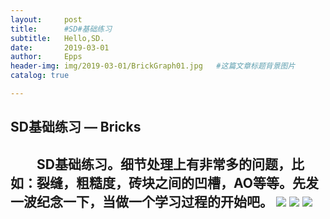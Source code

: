 ```yaml
---
layout:     post                    
title:      #SD#基础练习
subtitle:   Hello,SD.
date:       2019-03-01
author:     Epps
header-img: img/2019-03-01/BrickGraph01.jpg   #这篇文章标题背景图片
catalog: true

---
```


## SD基础练习 — Bricks
　　SD基础练习。细节处理上有非常多的问题，比如：裂缝，粗糙度，砖块之间的凹槽，AO等等。先发一波纪念一下，当做一个学习过程的开始吧。
	![](https://github.com/xxwlzfb/xxwlzfb.github.io/blob/master/img/2019-03-01/Brick01.png?raw=true)
	![](https://github.com/xxwlzfb/xxwlzfb.github.io/blob/master/img/2019-03-01/Brick02.png?raw=true)
	![](https://github.com/xxwlzfb/xxwlzfb.github.io/blob/master/img/2019-03-01/BrickGraph01.jpg?raw=true)
---